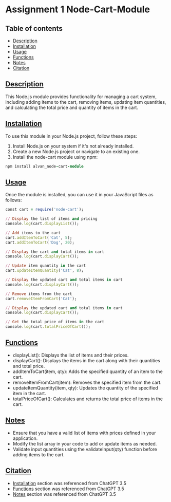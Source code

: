 # Assignment 1 Node-Cart-Module

## Table of contents

- [Description](#description)
- [Installation](#installation)
- [Usage](#usage)
- [Functions](#functions)
- [Notes](#notes)
- [Citation](#citation)


## [Description](#assignment-1-node-cart-module)

This Node.js module provides functionality for managing a cart system, including adding items to the cart, removing items, updating item quantities, and calculating the total price and quantity of items in the cart.

## [Installation](#assignment-1-node-cart-module)

To use this module in your Node.js project, follow these steps:

1. Install Node.js on your system if it's not already installed.
2. Create a new Node.js project or navigate to an existing one.
3. Install the node-cart module using npm:

```ruby
npm install alvan_node-cart-module
```

## [Usage](#assignment-1-node-cart-module)

Once the module is installed, you can use it in your JavaScript files as follows:

```ruby
const cart = require('node-cart');

// Display the list of items and pricing
console.log(cart.displayList());

// Add items to the cart
cart.addItemToCart('Cat', 5);
cart.addItemToCart('Dog', 20);

// Display the cart and total items in cart
console.log(cart.displayCart());

// Update item quantity in the cart
cart.updateItemQuantity('Cat', 8);

// Display the updated cart and total items in cart
console.log(cart.displayCart());

// Remove items from the cart
cart.removeItemFromCart('Cat');

// Display the updated cart and total items in cart
console.log(cart.displayCart());

// Get the total price of items in the cart
console.log(cart.totalPriceOfCart());

```

## [Functions](#assignment-1-node-cart-module)

- displayList(): Displays the list of items and their prices.
- displayCart(): Displays the items in the cart along with their quantities and total price.
- addItemToCart(item, qty): Adds the specified quantity of an item to the cart.
- removeItemFromCart(item): Removes the specified item from the cart.
- updateItemQuantity(item, qty): Updates the quantity of the specified item in the cart.
- totalPriceOfCart(): Calculates and returns the total price of items in the cart.

## [Notes](#assignment-1-node-cart-module)

- Ensure that you have a valid list of items with prices defined in your application.
- Modify the list array in your code to add or update items as needed.
- Validate input quantities using the validateInput(qty) function before adding items to the cart.

## [Citation](#assignment-1-node-cart-module)

- [Installation](#installation) section was referenced from ChatGPT 3.5
- [Functions](#functions) section was referenced from ChatGPT 3.5
- [Notes](#notes) section was referenced from ChatGPT 3.5